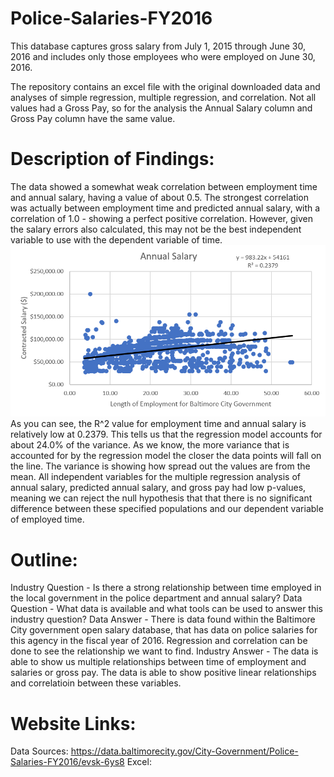 # Police-Salaries-FY2016
This database captures gross salary from July 1, 2015 through June 30, 2016 and includes only those employees who were employed on June 30, 2016.

The repository contains an excel file with the original downloaded data and analyses of simple regression, multiple regression, and correlation. Not all values had a Gross Pay, so for the analysis the Annual Salary column and Gross Pay column have the same value. 

# Description of Findings: 
The data showed a somewhat weak correlation between employment time and annual salary, having a value of about 0.5. The strongest correlation was actually between employment time and predicted annual salary, with a correlation of 1.0 - showing a perfect positive correlation. However, given the salary errors also calculated, this may not be the best independent variable to use with the dependent variable of time. 
![](Annual%20Salary.PNG)
As you can see, the R^2 value for employment time and annual salary is relatively low at 0.2379. This tells us that the regression model accounts for about 24.0% of the variance. As we know, the more variance that is accounted for by the regression model the closer the data points will fall on the line. The variance is showing how spread out the values are from the mean. 
All independent variables for the multiple regression analysis of annual salary, predicted annual salary, and gross pay had low p-values, meaning we can reject the null hypothesis that that there is no significant difference between these specified populations and our dependent variable of employed time.
# Outline: 
Industry Question - Is there a strong relationship between time employed in the local government in the police department and annual salary?
Data Question - What data is available and what tools can be used to answer this industry question?
Data Answer - There is data found within the Baltimore City government open salary database, that has data on police salaries for this agency in the fiscal year of 2016. Regression and correlation can be done to see the relationship we want to find. 
Industry Answer - The data is able to show us multiple relationships between time of employment and salaries or gross pay. The data is able to show positive linear relationships and correlatioin between these variables. 
# Website Links:
Data Sources: https://data.baltimorecity.gov/City-Government/Police-Salaries-FY2016/evsk-6ys8
Excel: 
# 

